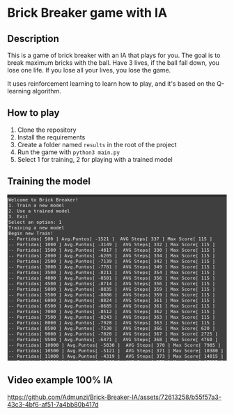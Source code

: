 # Brick Breaker game with IA

## Description
This is a game of brick breaker with an IA that plays for you.
The goal is to break maximum bricks with the ball.
Have 3 lives, if the ball fall down, you lose one life.
If you lose all your lives, you lose the game.

It uses reinforcement learning to learn how to play, and it's based on the Q-learning algorithm.

## How to play
1. Clone the repository
2. Install the requirements
3. Create a folder named `results` in the root of the project
4. Run the game with `python3 main.py`
5. Select 1 for training, 2 for playing with a trained model

## Training the model
![Test Image 1](training.png)

## Video example 100% IA
https://github.com/Admunzi/Brick-Breaker-IA/assets/72613258/b55f57a3-43c3-4bf6-af51-7a4bb80b417d

